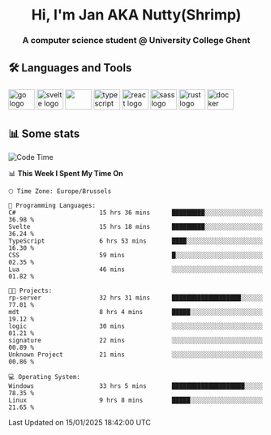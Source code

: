 <h1 align="center">Hi, I'm Jan AKA Nutty(Shrimp)</h1>
<h3 align="center">A computer science student @ University College Ghent</h3>

<h2 align="left">🛠️ Languages and Tools</h2>

###

<div align="left">
  <img src="https://cdn.jsdelivr.net/gh/devicons/devicon/icons/go/go-original.svg" height="40" width="52" alt="go logo"  />
  <img src="https://cdn.jsdelivr.net/gh/devicons/devicon@latest/icons/svelte/svelte-original.svg"  height="40" width="52" alt="svelte logo" />
  <img src="https://cdn.jsdelivr.net/gh/devicons/devicon@latest/icons/tailwindcss/tailwindcss-original.svg" height="40" width="52" />
  <img src="https://cdn.jsdelivr.net/gh/devicons/devicon/icons/typescript/typescript-original.svg" height="40" width="52" alt="typescript logo"  />
  <img src="https://cdn.jsdelivr.net/gh/devicons/devicon/icons/react/react-original.svg" height="40" width="52" alt="react logo"  />
  <img src="https://cdn.jsdelivr.net/gh/devicons/devicon/icons/sass/sass-original.svg" height="40" width="52" alt="sass logo"  />
  <img src="https://cdn.jsdelivr.net/gh/devicons/devicon@latest/icons/rust/rust-original.svg" height="40" width="52" alt="rust logo" />
  <img src="https://cdn.jsdelivr.net/gh/devicons/devicon/icons/docker/docker-original.svg" height="40" width="52" alt="docker logo"  />
</div>

<h2>📊 Some stats</h2>

<!--START_SECTION:waka-->
![Code Time](http://img.shields.io/badge/Code%20Time-5%2C534%20hrs%2033%20mins-blue)

📊 **This Week I Spent My Time On** 

```text
🕑︎ Time Zone: Europe/Brussels

💬 Programming Languages: 
C#                       15 hrs 36 mins      █████████░░░░░░░░░░░░░░░░   36.98 % 
Svelte                   15 hrs 18 mins      █████████░░░░░░░░░░░░░░░░   36.24 % 
TypeScript               6 hrs 53 mins       ████░░░░░░░░░░░░░░░░░░░░░   16.30 % 
CSS                      59 mins             █░░░░░░░░░░░░░░░░░░░░░░░░   02.35 % 
Lua                      46 mins             ░░░░░░░░░░░░░░░░░░░░░░░░░   01.82 % 

🐱‍💻 Projects: 
rp-server                32 hrs 31 mins      ███████████████████░░░░░░   77.01 % 
mdt                      8 hrs 4 mins        █████░░░░░░░░░░░░░░░░░░░░   19.12 % 
logic                    30 mins             ░░░░░░░░░░░░░░░░░░░░░░░░░   01.21 % 
signature                22 mins             ░░░░░░░░░░░░░░░░░░░░░░░░░   00.89 % 
Unknown Project          21 mins             ░░░░░░░░░░░░░░░░░░░░░░░░░   00.86 % 

💻 Operating System: 
Windows                  33 hrs 5 mins       ████████████████████░░░░░   78.35 % 
Linux                    9 hrs 8 mins        █████░░░░░░░░░░░░░░░░░░░░   21.65 % 
```


 Last Updated on 15/01/2025 18:42:00 UTC
<!--END_SECTION:waka-->
